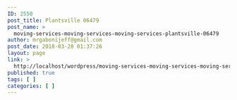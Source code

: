 ```yaml
---
ID: 2550
post_title: Plantsville 06479
post_name: >
  moving-services-moving-services-moving-services-plantsville-06479
author: mrgabonijeff@gmail.com
post_date: 2018-03-28 01:37:26
layout: page
link: >
  http://localhost/wordpress/moving-services-moving-services-moving-services-plantsville-06479/
published: true
tags: [ ]
categories: [ ]
---
```

